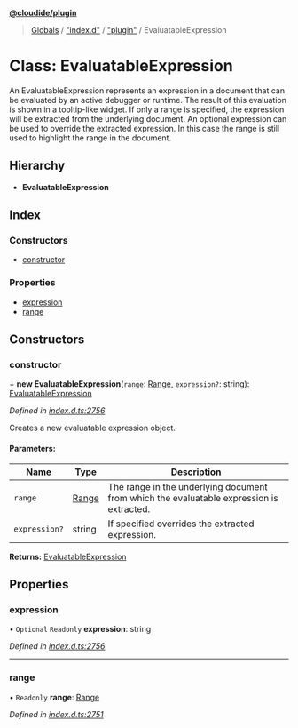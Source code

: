 **[@cloudide/plugin](../README.md)**

> [Globals](../README.md) / ["index.d"](../modules/_index_d_.md) / ["plugin"](../modules/_index_d_._plugin_.md) / EvaluatableExpression

# Class: EvaluatableExpression

An EvaluatableExpression represents an expression in a document that can be evaluated by an active debugger or runtime.
The result of this evaluation is shown in a tooltip-like widget.
If only a range is specified, the expression will be extracted from the underlying document.
An optional expression can be used to override the extracted expression.
In this case the range is still used to highlight the range in the document.

## Hierarchy

* **EvaluatableExpression**

## Index

### Constructors

* [constructor](_index_d_._plugin_.evaluatableexpression.md#constructor)

### Properties

* [expression](_index_d_._plugin_.evaluatableexpression.md#expression)
* [range](_index_d_._plugin_.evaluatableexpression.md#range)

## Constructors

### constructor

\+ **new EvaluatableExpression**(`range`: [Range](_index_d_._plugin_.range.md), `expression?`: string): [EvaluatableExpression](_index_d_._plugin_.evaluatableexpression.md)

*Defined in [index.d.ts:2756](https://github.com/shuyaqian/cloudide-plugin-api/blob/9d985be/index.d.ts#L2756)*

Creates a new evaluatable expression object.

#### Parameters:

Name | Type | Description |
------ | ------ | ------ |
`range` | [Range](_index_d_._plugin_.range.md) | The range in the underlying document from which the evaluatable expression is extracted. |
`expression?` | string | If specified overrides the extracted expression.  |

**Returns:** [EvaluatableExpression](_index_d_._plugin_.evaluatableexpression.md)

## Properties

### expression

• `Optional` `Readonly` **expression**: string

*Defined in [index.d.ts:2756](https://github.com/shuyaqian/cloudide-plugin-api/blob/9d985be/index.d.ts#L2756)*

___

### range

• `Readonly` **range**: [Range](_index_d_._plugin_.range.md)

*Defined in [index.d.ts:2751](https://github.com/shuyaqian/cloudide-plugin-api/blob/9d985be/index.d.ts#L2751)*
